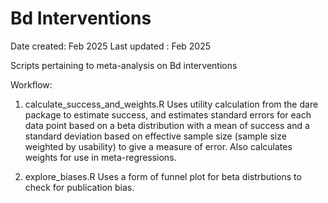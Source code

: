 # Bd Interventions

Date created: Feb 2025
Last updated : Feb 2025

Scripts pertaining to meta-analysis on Bd interventions

Workflow:  

1. calculate_success_and_weights.R
Uses utility calculation from the dare package to estimate success, and estimates
standard errors for each data point based on a beta distribution with a mean of success
and a standard deviation based on effective sample size (sample size weighted by 
usability) to give a measure of error. Also calculates weights for use in
meta-regressions.

2. explore_biases.R
Uses a form of funnel plot for beta distrbutions to check for publication bias.